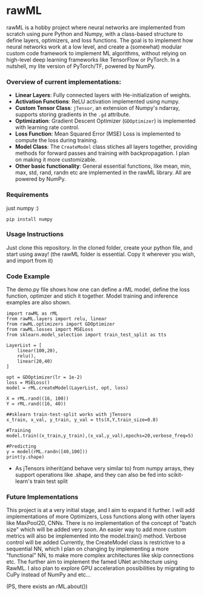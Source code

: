 # rawML

rawML is a hobby project where neural networks are implemented from scratch using pure Python and Numpy, with a class-based structure to define layers, optimizers, and loss functions. The goal is to implement how neural networks work at a low level, and create a (somewhat) modular custom code framework to implement ML algorithms, without relying on high-level deep learning frameworks like TensorFlow or PyTorch. In a nutshell, my lite version of PyTorch/TF, powered by NumPy.


### Overview of current implementations:

- **Linear Layers**: Fully connected layers with He-initialization of weights.
- **Activation Functions**: ReLU activation implemented using numpy.
- **Custom Tensor Class**: `jTensor`, an extension of Numpy's ndarray, supports storing gradients in the `.gd` attribute.
- **Optimization**: Gradient Descent Optimizer (`GDOptimizer`) is implemented with learning rate control.
- **Loss Function**: Mean Squared Error (MSE) Loss is implemented to compute the loss during training.
- **Model Class**: The `CreateModel` class stiches all layers together, providing methods for forward passes and training with backpropagation. I plan on making it more customizable.
- **Other basic functionality**: General essential functions, like mean, min, max, std, rand, randn etc are implemented in the rawML library. All are powered by NumPy.

### Requirements
just numpy :)
```
pip install numpy
```

### Usage Instructions
Just clone this repository.
In the cloned folder, create your python file, and start using away!
(the rawML folder is essential. Copy it wherever you wish, and import from it)

### Code Example
The demo.py file shows how one can define a rML model, define the loss function, optimzer and stich it together. Model training and inference examples are also shown.
```
import rawML as rML
from rawML.layers import relu, linear
from rawML.optimizers import GDOptimizer
from rawML.losses import MSELoss
from sklearn.model_selection import train_test_split as tts

LayerList = [
    linear(100,20),
    relu(),
    linear(20,40)
]

opt = GDOptimizer(lr = 1e-2)
loss = MSELoss()
model = rML.createModel(LayerList, opt, loss)

X = rML.rand((16, 100))
Y = rML.rand((16, 40))

##sklearn train-test-split works with jTensors
x_train, x_val, y_train, y_val = tts(X,Y,train_size=0.8)

#Training
model.train((x_train,y_train),(x_val,y_val),epochs=20,verbose_freq=5)

#Predicting
y = model(rML.randn([40,100]))
print(y.shape)
```
- As jTensors inherit(and behave very similar to) from numpy arrays, they support operations like .shape, and they can also be fed into scikit-learn's train test split

### Future Implementations
This project is at a very initial stage, and I aim to expand it further. I will add implementations of more Optimizers, Loss functions along with other layers like MaxPool2D, CNNs. 
There is no implementation of the concept of "batch size" which will be added very soon.
An easier way to add more custom metrics will also be implemented into the model.train() method.
Verbose control will be added
Currently, the CreateModel class is restrictive to a sequential NN, which I plan on changing by implementing a more "functional" NN, to make more complex architectures like skip connections etc. The further aim to implement the famed UNet architecture using RawML.
I also plan to explore GPU acceleration possibilities by migrating to CuPy instead of NumPy
and etc...

(PS, there exists an rML.about())
